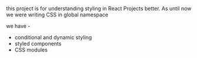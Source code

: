 this project is for understanding styling in React Projects better.
As until now we were writing CSS in global namespace

we have -
- conditional and dynamic styling
- styled components
- CSS modules
